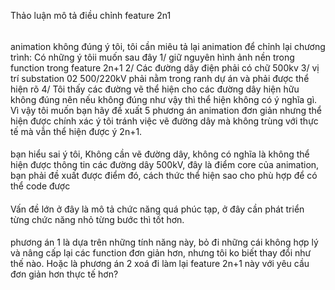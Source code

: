 Thảo luận mô tả điều chỉnh feature 2n1

######

animation không đúng ý tôi, tôi cần miêu tả lại animation để chỉnh lại chương
trình: Có những ý tôii muốn sau đây 1/ giữ nguyên hình ảnh nền trong function
trong feature 2n+1 2/ Các đường dây điện phải có chữ 500kv 3/ vị trí substation
02 500/220kV phải nằm trong ranh dự án và phải được thể hiện rõ 4/ Tôi thấy các
đường vẽ thể hiện cho các đường dây hiện hữu không đúng nên nếu không đúng như
vậy thì thể hiện không có ý nghĩa gì. Vì vậy tôi muốn bạn hãy đề xuất 5 phương
án animation đơn giản nhưng thể hiện được chính xác ý tôi tránh việc vẽ đường
dây mà không trùng với thực tế mà vẫn thể hiện được ý 2n+1.

####

bạn hiểu sai ý tôi, Không cần vẽ đường dây, không có nghĩa là không thể hiện
được thông tin các đường dây 500kV, đây là điểm core của animation, bạn phải đề
xuất được điểm đó, cách thức thể hiện sao cho phù hợp để có thể code được

####

Vấn đề lớn ở đây là mô tả chức năng quá phúc tạp, ở đây cần phát triển từng chức
năng nhỏ từng bước thì tốt hơn.

####

phương án 1 là dựa trên những tính năng này, bỏ đi những cái không hợp lý và
nâng cấp lại các function đơn giản hơn, nhưng tôi ko biết thay đổi như thế nào.
Hoặc là phương án 2 xoá đi làm lại feature 2n+1 này với yêu cầu đơn giản hơn
thực tế hơn?
